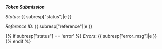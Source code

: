 __*Token Submission*__

*Status*: {{ subresp["status"]|e }}

*Reference ID*: {{ subresp["reference"]|e }}

{% if subresp["status"] == 'error' %}
*Errors*: {{ subresp["error_msg"]|e }}
{% endif %}